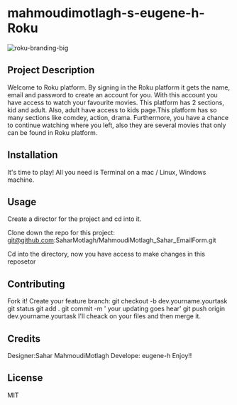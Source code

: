 # mahmoudimotlagh-s-eugene-h-Roku

![roku-branding-big](https://user-images.githubusercontent.com/91106418/205455154-61f7ffba-db3a-49d8-a8c8-c271e47a697d.jpg)

## Project Description
Welcome to Roku platform. By signing in the Roku platform it gets the name, email and password to create an account for you. With this account you have access to watch your favourite movies. This platform has 2 sections, kid and adult. Also, adult have access to kids page.This platform has so many sections like comdey, action, drama. Furthermore, you have a chance to continue watching where you left, also they are several movies that only can be found in Roku platform.

## Installation
It's time to play! 
All you need is Terminal on a mac / Linux, Windows machine.

## Usage
Create a director for the project and cd into it.

Clone down the repo for this project:
git@github.com:SaharMotlagh/MahmoudiMotlagh_Sahar_EmailForm.git

Cd into the directory, now you have access to make changes in this reposetor 

## Contributing
Fork it! Create your feature branch:
git checkout -b dev.yourname.yourtask
git status
git add . 
git commit -m ' your updating goes hear'
git push origin dev.yourname.yourtask
I'll cheack on your files and then merge it.

## Credits
Designer:Sahar MahmoudiMotlagh 
Develope: eugene-h
Enjoy!!
## License
MIT
